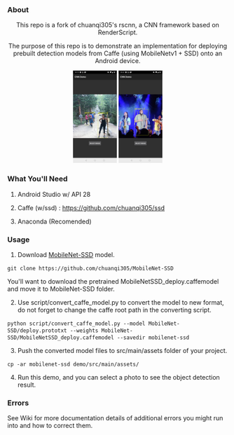 ### About
<p align="center">
This repo is a fork of chuanqi305's rscnn, a CNN framework based on RenderScript. 
</p>
<p align="center">
The purpose of this repo is to demonstrate an implementation for deploying prebuilt detection models from Caffe (using MobileNetv1 + SSD) onto an Android device.
</p>

<p align="center">
  <img src="/images/screenshot1.jpg" width="100" syle="padding: 40px" >
  <img src="/images/screenshot2.jpg" width="100" syle="padding: 40px" >
</p>

### What You'll Need

1) Android Studio w/ API 28

2) Caffe (w/ssd) : https://github.com/chuanqi305/ssd

3) Anaconda (Recomended) 

### Usage
1. Download [MobileNet-SSD](https://github.com/chuanqi305/MobileNet-SSD) model.
```
git clone https://github.com/chuanqi305/MobileNet-SSD
```

You'll want to download the pretrained MobileNetSSD_deploy.caffemodel and move it to MobileNet-SSD folder.

2. Use script/convert_caffe_model.py to convert the model to new format, do not forget to change the caffe root path in the converting script.

```
python script/convert_caffe_model.py --model MobileNet-SSD/deploy.prototxt --weights MobileNet-SSD/MobileNetSSD_deploy.caffemodel --savedir mobilenet-ssd
```

3. Push the converted model files to src/main/assets folder of your project.
```
cp -ar mobilenet-ssd demo/src/main/assets/
```
4. Run this demo, and you can select a photo to see the object detection result.


### Errors
See Wiki for more documentation details of additional errors you might run into and how to correct them. 
